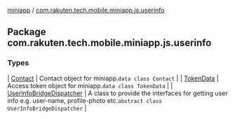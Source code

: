 [miniapp](../index.md) / [com.rakuten.tech.mobile.miniapp.js.userinfo](./index.md)

## Package com.rakuten.tech.mobile.miniapp.js.userinfo

### Types

| [Contact](-contact/index.md) | Contact object for miniapp.`data class Contact` |
| [TokenData](-token-data/index.md) | Access token object for miniapp.`data class TokenData` |
| [UserInfoBridgeDispatcher](-user-info-bridge-dispatcher/index.md) | A class to provide the interfaces for getting user info e.g. user-name, profile-photo etc.`abstract class UserInfoBridgeDispatcher` |


